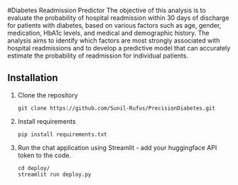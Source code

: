 #Diabetes Readmission Predictor
The objective of this analysis is to evaluate the probability of hospital readmission within 30
days of discharge for patients with diabetes, based on various factors such as age, gender,
medication, HbA1c levels, and medical and demographic history. The analysis aims to identify
which factors are most strongly associated with hospital readmissions and to develop a
predictive model that can accurately estimate the probability of readmission for individual
patients.


## Installation

1. Clone the repository
   ```
   git clone https://github.com/Sunil-Rufus/PrecisionDiabetes.git
   
   ```
2. Install requirements
   ```
   pip install requirements.txt
   ```

3. Run the chat application using Streamlit - add your huggingface API token to the code.
   ```
   cd deploy/
   streamlit run deploy.py
   ```
